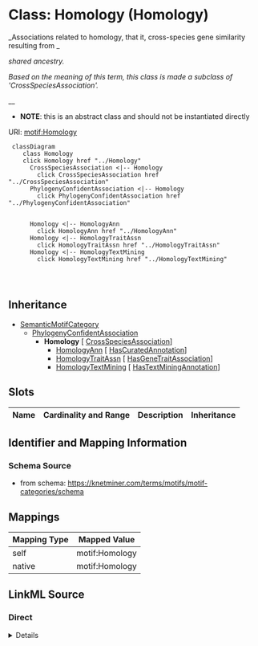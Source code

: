 

# Class: Homology (Homology) 


_Associations related to homology, that it, cross-species gene similarity resulting from _

_shared ancestry._

_Based on the meaning of this term, this class is made a subclass of 'CrossSpeciesAssociation'._

__




* __NOTE__: this is an abstract class and should not be instantiated directly


URI: [motif:Homology](https://knetminer.com/terms/motifs/motif-categories/Homology)






```mermaid
 classDiagram
    class Homology
    click Homology href "../Homology"
      CrossSpeciesAssociation <|-- Homology
        click CrossSpeciesAssociation href "../CrossSpeciesAssociation"
      PhylogenyConfidentAssociation <|-- Homology
        click PhylogenyConfidentAssociation href "../PhylogenyConfidentAssociation"
      

      Homology <|-- HomologyAnn
        click HomologyAnn href "../HomologyAnn"
      Homology <|-- HomologyTraitAssn
        click HomologyTraitAssn href "../HomologyTraitAssn"
      Homology <|-- HomologyTextMining
        click HomologyTextMining href "../HomologyTextMining"
      
      
      
```





## Inheritance
* [SemanticMotifCategory](SemanticMotifCategory.md)
    * [PhylogenyConfidentAssociation](PhylogenyConfidentAssociation.md)
        * **Homology** [ [CrossSpeciesAssociation](CrossSpeciesAssociation.md)]
            * [HomologyAnn](HomologyAnn.md) [ [HasCuratedAnnotation](HasCuratedAnnotation.md)]
            * [HomologyTraitAssn](HomologyTraitAssn.md) [ [HasGeneTraitAssociation](HasGeneTraitAssociation.md)]
            * [HomologyTextMining](HomologyTextMining.md) [ [HasTextMiningAnnotation](HasTextMiningAnnotation.md)]



## Slots

| Name | Cardinality and Range | Description | Inheritance |
| ---  | --- | --- | --- |









## Identifier and Mapping Information







### Schema Source


* from schema: https://knetminer.com/terms/motifs/motif-categories/schema




## Mappings

| Mapping Type | Mapped Value |
| ---  | ---  |
| self | motif:Homology |
| native | motif:Homology |







## LinkML Source

<!-- TODO: investigate https://stackoverflow.com/questions/37606292/how-to-create-tabbed-code-blocks-in-mkdocs-or-sphinx -->

### Direct

<details>
```yaml
name: Homology
description: "Associations related to homology, that it, cross-species gene similarity\
  \ resulting from \nshared ancestry.\nBased on the meaning of this term, this class\
  \ is made a subclass of 'CrossSpeciesAssociation'.\n"
title: Homology
from_schema: https://knetminer.com/terms/motifs/motif-categories/schema
is_a: PhylogenyConfidentAssociation
abstract: true
mixins:
- CrossSpeciesAssociation

```
</details>

### Induced

<details>
```yaml
name: Homology
description: "Associations related to homology, that it, cross-species gene similarity\
  \ resulting from \nshared ancestry.\nBased on the meaning of this term, this class\
  \ is made a subclass of 'CrossSpeciesAssociation'.\n"
title: Homology
from_schema: https://knetminer.com/terms/motifs/motif-categories/schema
is_a: PhylogenyConfidentAssociation
abstract: true
mixins:
- CrossSpeciesAssociation

```
</details>